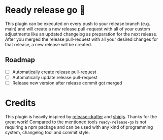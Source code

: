 # Ready release go :rocket:

This plugin can be executed on every push to your release branch (e.g. main) and will create a new release pull-request with all of your custom adjustments like an updated changelog as preparation for the next release. After you merged the release pull-request with all your desired changes for that release, a new release will be created.

## Roadmap

- [ ] Automatically create release pull-request
- [ ] Automatically update release pull-request
- [ ] Release new version after release commit got merged

# Credits

This plugin is heavily inspired by [release-drafter](https://github.com/release-drafter/release-drafter) and [shipjs](https://github.com/algolia/shipjs). Thanks for the great work! Compared to the mentioned tools `ready-release-go` is not requiring a npm package and can be used with any kind of programming system, changelog tool and commit style.
